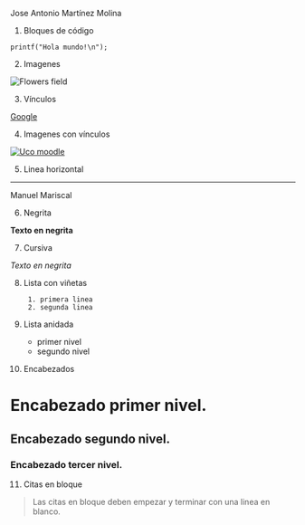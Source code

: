 
Jose Antonio Martínez Molina

1. Bloques de código

~~~
printf("Hola mundo!\n");
~~~

2. Imagenes

![Flowers field](https://www.todopaisajes.com/Imagenes/campo-de-flores-en-primavera.jpg)

3. Vínculos

[Google](https://www.google.es/)

4. Imagenes con vínculos

[![Uco moodle](https://moodle.org/logo/moodle-logo.png)](http://moodle.uco.es/moodlemap/)

5. Linea horizontal

---

Manuel Mariscal

6. Negrita

**Texto en negrita**

7. Cursiva

*Texto en negrita*

8. Lista con viñetas

        1. primera linea
        2. segunda linea

9. Lista anidada

	* primer nivel
	* segundo nivel

10. Encabezados 

# Encabezado primer nivel.
## Encabezado segundo nivel.	
### Encabezado tercer nivel.

11. Citas en bloque

>Las citas en bloque deben empezar y terminar con una linea en blanco.


